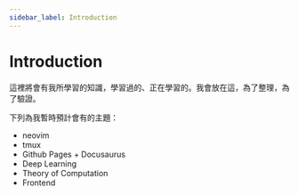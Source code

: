```yaml
---
sidebar_label: Introduction
---
```


# Introduction
這裡將會有我所學習的知識，學習過的、正在學習的。我會放在這，為了整理，為了驗證。

下列為我暫時預計會有的主題：
- neovim
- tmux
- Github Pages + Docusaurus
- Deep Learning
- Theory of Computation
- Frontend

